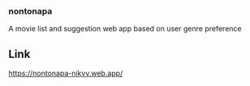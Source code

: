 ### nontonapa
A movie list and suggestion web app based on user genre preference

## Link
https://nontonapa-nikvv.web.app/
